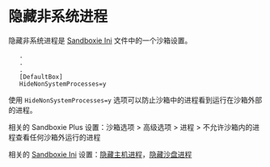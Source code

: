 # 隐藏非系统进程

隐藏非系统进程是 [Sandboxie Ini](SandboxieIni.md) 文件中的一个沙箱设置。

```
   .
   .
   .
   [DefaultBox]
   HideNonSystemProcesses=y
```

使用 `HideNonSystemProcesses=y` 选项可以防止沙箱中的进程看到运行在沙箱外部的进程。

相关的 Sandboxie Plus 设置：沙箱选项 > 高级选项 > 进程 > 不允许沙箱内的进程查看任何沙箱外运行的进程

相关的 [Sandboxie Ini](SandboxieIni.md) 设置：[隐藏主机进程](HideHostProcess.md)，[隐藏沙盘进程](HideSbieProcesses.md)
